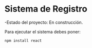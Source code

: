 <h1>Sistema de Registro</h1>

-Estado del proyecto: En construcción.

Para ejecutar el sistema debes poner:

```npm install react```
